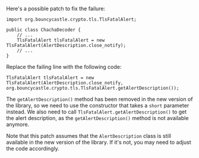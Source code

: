 Here's a possible patch to fix the failure:
```
import org.bouncycastle.crypto.tls.TlsFatalAlert;

public class ChachaDecoder {
    // ...
    TlsFatalAlert tlsFatalAlert = new TlsFatalAlert(AlertDescription.close_notify);
    // ...
}
```
Replace the failing line with the following code:
```
TlsFatalAlert tlsFatalAlert = new TlsFatalAlert(AlertDescription.close_notify, org.bouncycastle.crypto.tls.TlsFatalAlert.getAlertDescription());
```
The `getAlertDescription()` method has been removed in the new version of the library, so we need to use the constructor that takes a `short` parameter instead. We also need to call `TlsFatalAlert.getAlertDescription()` to get the alert description, as the `getAlertDescription()` method is not available anymore.

Note that this patch assumes that the `AlertDescription` class is still available in the new version of the library. If it's not, you may need to adjust the code accordingly.